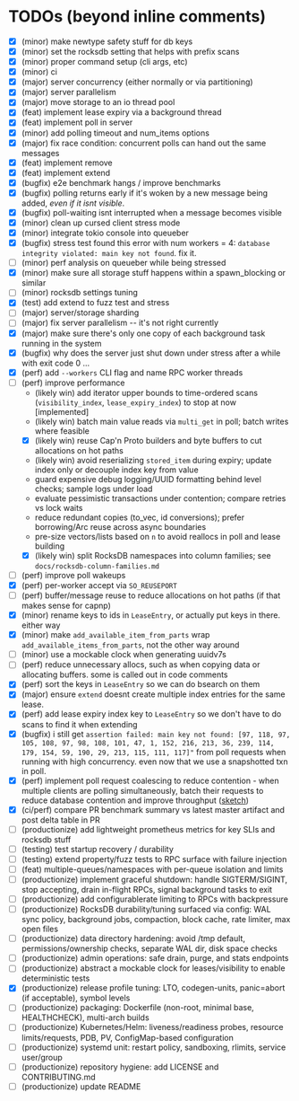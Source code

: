 # TODOs (beyond inline comments)

- [X] (minor) make newtype safety stuff for db keys
- [X] (minor) set the rocksdb setting that helps with prefix scans
- [X] (minor) proper command setup (cli args, etc)
- [X] (minor) ci
- [X] (major) server concurrency (either normally or via partitioning)
- [X] (major) server parallelism
- [X] (major) move storage to an io thread pool
- [X] (feat) implement lease expiry via a background thread
- [X] (feat) implement poll in server
- [X] (minor) add polling timeout and num_items options
- [X] (major) fix race condition: concurrent polls can hand out the same messages
- [X] (feat) implement remove
- [X] (feat) implement extend
- [X] (bugfix) e2e benchmark hangs / improve benchmarks
- [X] (bugfix) polling returns early if it's woken by a new message being added, *even if it isnt visible*.
- [X] (bugfix) poll-waiting isnt interrupted when a message becomes visible
- [X] (minor) clean up cursed client stress mode
- [X] (minor) integrate tokio console into queueber
- [X] (bugfix) stress test found this error with num workers = 4: `database integrity violated: main key not found`. fix it.
- [ ] (minor) perf analysis on queueber while being stressed
- [X] (minor) make sure all storage stuff happens within a spawn_blocking or similar
- [ ] (minor) rocksdb settings tuning
- [X] (test) add extend to fuzz test and stress
- [ ] (major) server/storage sharding
- [ ] (major) fix server parallelism -- it's not right currently
- [X] (major) make sure there's only one copy of each background task running in the system
- [X] (bugfix) why does the server just shut down under stress after a while with exit code 0 ...
- [X] (perf) add `--workers` CLI flag and name RPC worker threads
- [ ] (perf) improve performance
  - (likely win) add iterator upper bounds to time-ordered scans (`visibility_index`, `lease_expiry_index`) to stop at now [implemented]
  - (likely win) batch main value reads via `multi_get` in poll; batch writes where feasible
  - [X] (likely win) reuse Cap'n Proto builders and byte buffers to cut allocations on hot paths
  - (likely win) avoid reserializing `stored_item` during expiry; update index only or decouple index key from value
  - guard expensive debug logging/UUID formatting behind level checks; sample logs under load
  - evaluate pessimistic transactions under contention; compare retries vs lock waits
  - reduce redundant copies (to_vec, id conversions); prefer borrowing/Arc reuse across async boundaries
  - pre-size vectors/lists based on `n` to avoid reallocs in poll and lease building
  - [X] (likely win) split RocksDB namespaces into column families; see `docs/rocksdb-column-families.md`
- [ ] (perf) improve poll wakeups
- [X] (perf) per-worker accept via `SO_REUSEPORT`
- [ ] (perf) buffer/message reuse to reduce allocations on hot paths (if that makes sense for capnp)
- [X] (minor) rename keys to ids in `LeaseEntry`, or actually put keys in there. either way
- [X] (minor) make `add_available_item_from_parts` wrap `add_available_items_from_parts`, not the other way around
- [ ] (minor) use a mockable clock when generating uuidv7s
- [ ] (perf) reduce unnecessary allocs, such as when copying data or allocating buffers. some is called out in code comments
- [X] (perf) sort the keys in `LeaseEntry` so we can do bsearch on them
- [X] (major) ensure `extend` doesnt create multiple index entries for the same lease.
- [X] (perf) add lease expiry index key to `LeaseEntry` so we don't have to do scans to find it when extending
- [X] (bugfix) i still get `assertion failed: main key not found: [97, 118, 97, 105, 108, 97, 98, 108, 101, 47, 1, 152, 216, 213, 36, 239, 114, 179, 154, 59, 190, 29, 213, 115, 111, 117]"` from poll requests when running with high concurrency. even now that we use a snapshotted txn in poll.
- [X] (perf) implement poll request coalescing to reduce contention - when multiple clients are polling simultaneously, batch their requests to reduce database contention and improve throughput ([sketch](docs/poll_coalescing_sketch.md))
- [X] (ci/perf) compare PR benchmark summary vs latest master artifact and post delta table in PR
- [ ] (productionize) add lightweight prometheus metrics for key SLIs and rocksdb stuff
- [ ] (testing) test startup recovery / durability
- [ ] (testing) extend property/fuzz tests to RPC surface with failure injection
- [ ] (feat) multiple-queues/namespaces with per-queue isolation and limits
- [ ] (productionize) implement graceful shutdown: handle SIGTERM/SIGINT, stop accepting, drain in-flight RPCs, signal background tasks to exit
- [ ] (productionize) add configurablerate limiting to RPCs with backpressure
- [ ] (productionize) RocksDB durability/tuning surfaced via config: WAL sync policy, background jobs, compaction, block cache, rate limiter, max open files
- [ ] (productionize) data directory hardening: avoid /tmp default, permissions/ownership checks, separate WAL dir, disk space checks
- [ ] (productionize) admin operations: safe drain, purge, and stats endpoints
- [ ] (productionize) abstract a mockable clock for leases/visibility to enable deterministic tests
- [X] (productionize) release profile tuning: LTO, codegen-units, panic=abort (if acceptable), symbol levels
- [ ] (productionize) packaging: Dockerfile (non-root, minimal base, HEALTHCHECK), multi-arch builds
- [ ] (productionize) Kubernetes/Helm: liveness/readiness probes, resource limits/requests, PDB, PV, ConfigMap-based configuration
- [ ] (productionize) systemd unit: restart policy, sandboxing, rlimits, service user/group
- [ ] (productionize) repository hygiene: add LICENSE and CONTRIBUTING.md
- [ ] (productionize) update README
